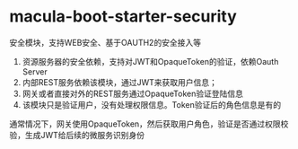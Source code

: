 # macula-boot-starter-security

安全模块，支持WEB安全、基于OAUTH2的安全接入等

1. 资源服务器的安全依赖，支持对JWT和OpaqueToken的验证，依赖Oauth Server
2. 内部REST服务依赖该模块，通过JWT来获取用户信息；
3. 网关或者直接对外的REST服务通过OpaqueToken验证登陆信息
4. 该模块只是验证用户，没有处理权限信息。Token验证后的角色信息是有的

通常情况下，网关使用OpaqueToken，然后获取用户角色，验证是否通过权限校验，生成JWT给后续的微服务识别身份